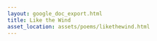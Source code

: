 ```yaml
---
layout: google_doc_export.html
title: Like the Wind
asset_location: assets/poems/likethewind.html
---
```


